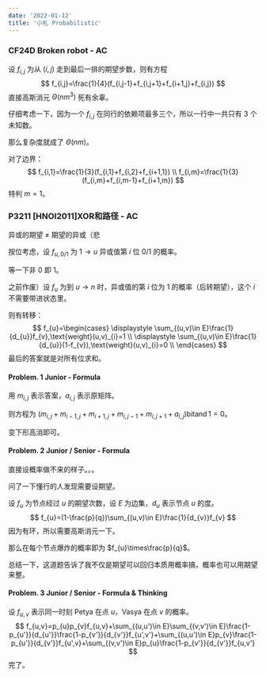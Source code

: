```yaml
---
date: '2022-01-12'
title: '小札 Probabilistic'
---
```


### CF24D Broken robot - AC

设 $f_{i,j}$ 为从 $(i,j)$ 走到最后一排的期望步数，则有方程
$$
f_{i,j}=\frac{1}{4}(f_{i,j-1}+f_{i,j+1}+f_{i+1,j}+f_{i,j})
$$
直接高斯消元 $\Theta(nm^{3})$ 死有余辜。

仔细考虑一下，因为一个 $f_{i,j}$ 在同行的依赖项最多三个，所以一行中一共只有 $3$ 个未知数。

那么复杂度就成了 $\Theta(nm)$。

对了边界：
$$
f_{i,1}=\frac{1}{3}(f_{i,1}+f_{i,2}+f_{i+1,1}) \\
f_{i,m}=\frac{1}{3}(f_{i,m}+f_{i,m-1}+f_{i+1,m})
$$
特判 $m=1$。

### P3211 [HNOI2011]XOR和路径 - AC

异或的期望 $\neq$ 期望的异或（悲

按位考虑，设 $f_{u,0/1}$ 为 $1\rightarrow u$ 异或值第 $i$ 位 $0/1$ 的概率。

等一下非 $0$ 即 $1$。

之前作废）设 $f_{u}$ 为到 $u\rightarrow n$ 时，异或值的第 $i$ 位为 $1$ 的概率（后转期望），这个 $i$ 不需要带进状态里。

则有转移：
$$
f_{u}=\begin{cases}
\displaystyle
\sum_{(u,v)\in E}\frac{1}{d_{u}}f_{v},\text{weight}(u,v)_{i}=1 \\
\displaystyle
\sum_{(u,v)\in E}\frac{1}{d_{u}}(1-f_{v}),\text{weight}(u,v)_{i}=0 \\
\end{cases}
$$
最后的答案就是对所有位求和。

#### Problem. 1 Junior - Formula

用 $m_{i,j}$ 表示答案，$a_{i,j}$ 表示原矩阵。

则方程为 $(m_{i,j}+m_{i-1,j}+m_{i+1,j}+m_{i,j-1}+m_{i,j+1}+a_{i,j})\operatorname{bitand}1=0$。

变下形高消即可。

#### Problem. 2 Junior / Senior - Formula

直接设概率做不来的样子。。。

问了一下懂行的人发现需要设期望。

设 $f_{u}$ 为节点经过 $u$ 的期望次数，设 $E$ 为边集，$d_{u}$ 表示节点 $u$ 的度。
$$
f_{u}=(1-\frac{p}{q})\sum_{(u,v)\in E}\frac{1}{d_{v}}f_{v}
$$
因为有环，所以需要高斯消元一下。

那么在每个节点爆炸的概率即为 $f_{u}\times\frac{p}{q}$。

总结一下，这道题告诉了我不仅是期望可以回归本质用概率搞，概率也可以用期望来整。



#### Problem. 3 Junior / Senior - Formula & Thinking

设 $f_{u,v}$ 表示同一时刻 Petya 在点 $u$，Vasya 在点 $v$ 的概率。
$$
f_{u,v}=p_{u}p_{v}f_{u,v}+\sum_{(u,u')\in E}\sum_{(v,v')\in E}\frac{1-p_{u'}}{d_{u'}}\frac{1-p_{v'}}{d_{v'}}f_{u',v'}+\sum_{(u,u')\in E}p_{v}\frac{1-p_{u'}}{d_{v'}}f_{u',v}+\sum_{(v,v')\in E}p_{u}\frac{1-p_{v'}}{d_{v'}}f_{u,v'}
$$
完了。